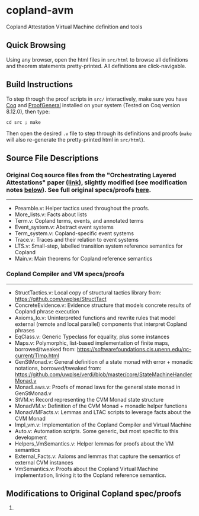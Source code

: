 # copland-avm
Copland Attestation Virtual Machine definition and tools

## Quick Browsing

Using any browser, open the html files in `src/html` to browse all definitions and theorem statements pretty-printed.  All definitions are click-navigable.

## Build Instructions

To step through the proof scripts in `src/` interactively, make sure you have [Coq](https://coq.inria.fr/opam-using.html) and [ProofGeneral](https://proofgeneral.github.io/) installed on your system (Tested on Coq version 8.12.0), then type:

`cd src ; make`

Then open the desired `.v` file to step through its definitions and proofs (`make` will also re-generate the pretty-printed html in `src/html`).

## Source File Descriptions

### Original Coq source files from the "Orchestrating Layered Attestations" paper [(link)](https://ku-sldg.github.io/copland///resources/copland-post-2019.pdf), slightly modified (see modification notes [below](#Modifications-to-Original-Copland-spec/proofs)).  See full original specs/proofs [here](https://ku-sldg.github.io/copland/software.html).
---
* Preamble.v:  Helper tactics used throughout the proofs.
* More_lists.v:  Facts about lists
* Term.v:  Copland terms, events, and annotated terms
* Event_system.v:  Abstract event systems
* Term_system.v:  Copland-specific event systems
* Trace.v:  Traces and their relation to event systems
* LTS.v:  Small-step, labelled transition system reference semantics for Copland
* Main.v:  Main theorems for Copland reference semantics


### Copland Compiler and VM specs/proofs
---
* StructTactics.v:  Local copy of structural tactics library from:  https://github.com/uwplse/StructTact
* ConcreteEvidence.v:  Evidence structure that models concrete results of Copland phrase execution 
* Axioms_Io.v:  Uninterpreted functions and rewrite rules that model external (remote and local parallel) components that interpret Copland phrases
* EqClass.v:  Generic Typeclass for equality, plus some instances
* Maps.v:  Polymorphic, list-based implementation of finite maps, borrowed/tweaked from: https://softwarefoundations.cis.upenn.edu/qc-current/TImp.html
* GenStMonad.v:  General definition of a state monad with error + monadic notations, borrowed/tweaked from:  https://github.com/uwplse/verdi/blob/master/core/StateMachineHandlerMonad.v
* MonadLaws.v:  Proofs of monad laws for the general state monad in GenStMonad.v
* StVM.v:  Record representing the CVM Monad state structure
* MonadVM.v:  Definition of the CVM Monad + monadic helper functions
* MonadVMFacts.v:  Lemmas and LTAC scripts to leverage facts about the CVM Monad
* Impl_vm.v:  Implementation of the Copland Compiler and Virtual Machine
* Auto.v:  Automation scripts.  Some generic, but most specific to this development
* Helpers_VmSemantics.v:  Helper lemmas for proofs about the VM semantics
* External_Facts.v:  Axioms and lemmas that capture the semantics of external CVM instances
* VmSemantics.v:  Proofs about the Copland Virtual Machine implementation, linking it to the Copland reference semantics. 


## Modifications to Original Copland spec/proofs
1. 
